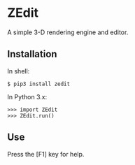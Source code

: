 # ZEdit
A simple 3-D rendering engine and editor.

## Installation
In shell:

```
$ pip3 install zedit
```

In Python 3.x:

```
>>> import ZEdit
>>> ZEdit.run()
```

## Use
Press the [F1] key for help.